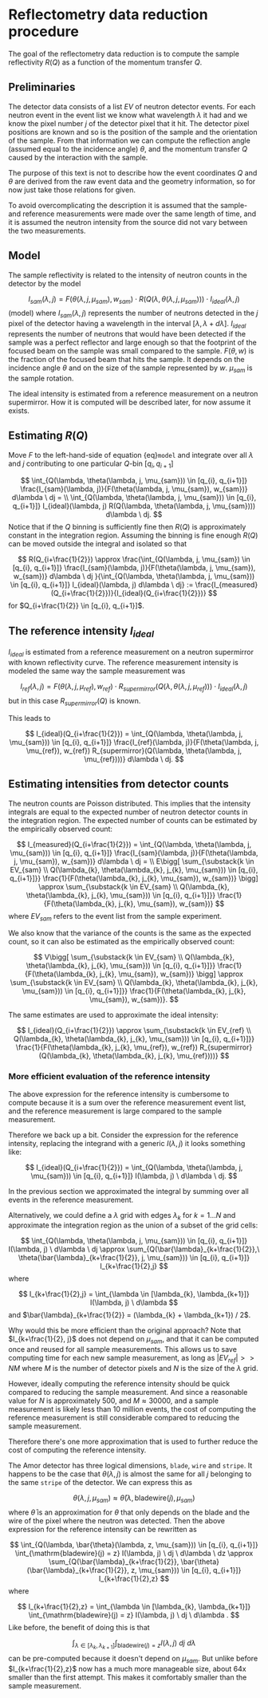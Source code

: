 # Reflectometry data reduction procedure

The goal of the reflectometry data reduction is to compute the sample reflectivity $R(Q)$ as a function of the momentum transfer $Q$.

## Preliminaries

The detector data consists of a list $EV$ of neutron detector events.
For each neutron event in the event list we know what wavelength $\lambda$ it had and we know the pixel number $j$ of the detector pixel that it hit.
The detector pixel positions are known and so is the position of the sample and the orientation of the sample.
From that information we can compute the reflection angle (assumed equal to the incidence angle) $\theta$, and the momentum transfer $Q$ caused by the interaction with the sample.

The purpose of this text is not to describe how the event coordinates $Q$ and $\theta$ are derived from the raw event data and the geometry information, so for now just take those relations for given.

To avoid overcomplicating the description it is assumed that the sample- and reference measurements were made over the same length of time, and it is assumed the neutron intensity from the source did not vary between the two measurements.

## Model

The sample reflectivity is related to the intensity of neutron counts in the detector by the model

$$
I_{sam}(\lambda, j) = F(\theta(\lambda, j, \mu_{sam}), w_{sam}) \cdot R(Q(\lambda, \theta(\lambda, j, \mu_{sam}))) \cdot I_{ideal}(\lambda, j)
$$ (model)
where $I_{sam}(\lambda, j)$ represents the number of neutrons detected in the $j$ pixel of the detector having a wavelength in the interval $[\lambda, \lambda + d\lambda]$. $I_{ideal}$ represents the number of neutrons that would have been detected if the sample was a perfect reflector and large enough so that the footprint of the focused beam on the sample was small compared to the sample. $F(\theta, w)$ is the fraction of the focused beam that hits the sample. It depends on the incidence angle $\theta$ and on the size of the sample represented by $w$. $\mu_{sam}$ is the sample rotation.

The ideal intensity is estimated from a reference measurement on a neutron supermirror.
How it is computed will be described later, for now assume it exists.

## Estimating $R(Q)$
Move $F$ to the left-hand-side of equation {eq}`model` and integrate over all $\lambda$ and $j$ contributing to one particular $Q$-bin $[q_{i}, q_{i+1}]$

$$
\int_{Q(\lambda, \theta(\lambda, j, \mu_{sam})) \in [q_{i}, q_{i+1}]} \frac{I_{sam}(\lambda, j)}{F(\theta(\lambda, j, \mu_{sam}), w_{sam})} d\lambda \ dj = \\
\int_{Q(\lambda, \theta(\lambda, j, \mu_{sam})) \in [q_{i}, q_{i+1}]}  I_{ideal}(\lambda, j) R(Q(\lambda, \theta(\lambda, j, \mu_{sam}))) d\lambda  \ dj.
$$
Notice that if the $Q$ binning is sufficiently fine then $R(Q)$ is approximately constant in the integration region.
Assuming the binning is fine enough $R(Q)$ can be moved outside the integral and isolated so that

$$
 R(Q_{i+\frac{1}{2}}) \approx \frac{\int_{Q(\lambda, j, \mu_{sam}) \in [q_{i}, q_{i+1}]} \frac{I_{sam}(\lambda, j)}{F(\theta(\lambda, j, \mu_{sam}), w_{sam})} d\lambda \ dj }{\int_{Q(\lambda, \theta(\lambda, j, \mu_{sam})) \in [q_{i}, q_{i+1}]}  I_{ideal}(\lambda, j) d\lambda  \ dj} := \frac{I_{measured}(Q_{i+\frac{1}{2}})}{I_{ideal}(Q_{i+\frac{1}{2}})}
$$
for $Q_{i+\frac{1}{2}} \in [q_{i}, q_{i+1}]$.


## The reference intensity $I_{ideal}$
$I_{ideal}$ is estimated from a reference measurement on a neutron supermirror with known reflectivity curve.
The reference measurement intensity is modeled the same way the sample measurement was

$$
I_{ref}(\lambda, j) = F(\theta(\lambda, j, \mu_{ref}), w_{ref}) \cdot R_{supermirror}(Q(\lambda, \theta(\lambda, j, \mu_{ref}))) \cdot I_{ideal}(\lambda, j)
$$
but in this case $R_{supermirror}(Q)$ is known.

This leads to

$$
I_{ideal}(Q_{i+\frac{1}{2}}) = \int_{Q(\lambda, \theta(\lambda, j, \mu_{sam})) \in [q_{i}, q_{i+1}]} \frac{I_{ref}(\lambda, j)}{F(\theta(\lambda, j, \mu_{ref}), w_{ref}) R_{supermirror}(Q(\lambda, \theta(\lambda, j, \mu_{ref})))}
 d\lambda  \ dj.
$$

## Estimating intensities from detector counts
The neutron counts are Poisson distributed.
This implies that the intensity integrals are equal to the expected number of neutron detector counts in the integration region.
The expected number of counts can be estimated by the empirically observed count:

$$
I_{measured}(Q_{i+\frac{1}{2}}) = \int_{Q(\lambda, \theta(\lambda, j, \mu_{sam})) \in [q_{i}, q_{i+1}]} \frac{I_{sam}(\lambda, j)}{F(\theta(\lambda, j, \mu_{sam}), w_{sam})} d\lambda \ dj = \\
E\bigg[ \sum_{\substack{k \in EV_{sam} \\ Q(\lambda_{k}, \theta(\lambda_{k}, j_{k}, \mu_{sam})) \in [q_{i}, q_{i+1}]}} \frac{1}{F(\theta(\lambda_{k}, j_{k}, \mu_{sam}), w_{sam})} \bigg] \approx
\sum_{\substack{k \in EV_{sam} \\ Q(\lambda_{k}, \theta(\lambda_{k}, j_{k}, \mu_{sam})) \in [q_{i}, q_{i+1}]}} \frac{1}{F(\theta(\lambda_{k}, j_{k}, \mu_{sam}), w_{sam})}
$$
where $EV_{sam}$ refers to the event list from the sample experiment.

We also know that the variance of the counts is the same as the expected count, so it can also be estimated as the empirically observed count:

$$
V\bigg[ \sum_{\substack{k \in EV_{sam} \\ Q(\lambda_{k}, \theta(\lambda_{k}, j_{k}, \mu_{sam})) \in [q_{i}, q_{i+1}]}} \frac{1}{F(\theta(\lambda_{k}, j_{k}, \mu_{sam}), w_{sam})} \bigg] \approx
\sum_{\substack{k \in EV_{sam} \\ Q(\lambda_{k}, \theta(\lambda_{k}, j_{k}, \mu_{sam})) \in [q_{i}, q_{i+1}]}} \frac{1}{F(\theta(\lambda_{k}, j_{k}, \mu_{sam}), w_{sam})}.
$$

The same estimates are used to approximate the ideal intensity:

$$
I_{ideal}(Q_{i+\frac{1}{2}}) \approx \sum_{\substack{k \in EV_{ref} \\ Q(\lambda_{k}, \theta(\lambda_{k}, j_{k}, \mu_{sam})) \in [q_{i}, q_{i+1}]}} \frac{1}{F(\theta(\lambda_{k}, j_{k}, \mu_{ref}), w_{ref}) R_{supermirror}(Q(\lambda_{k}, \theta(\lambda_{k}, j_{k}, \mu_{ref})))}
$$

### More efficient evaluation of the reference intensity
The above expression for the reference intensity is cumbersome to compute because it is a sum over the reference measurement event list, and the reference measurement is large compared to the sample measurement.

Therefore we back up a bit. Consider the expression for the reference intensity, replacing the integrand with a generic $I(\lambda, j)$ it looks something like:

$$
I_{ideal}(Q_{i+\frac{1}{2}}) = \int_{Q(\lambda, \theta(\lambda, j, \mu_{sam}))  \in [q_{i}, q_{i+1}]} I(\lambda, j) \ d\lambda  \ dj.
$$

In the previous section we approximated the integral by summing over all events in the reference measurement.

Alternatively, we could define a $\lambda$ grid with edges $\lambda_{k}$ for $k=1\ldots N$ and approximate the integration region as the union of a subset of the grid cells:

$$
\int_{Q(\lambda, \theta(\lambda, j, \mu_{sam}))  \in [q_{i}, q_{i+1}]} I(\lambda, j) \ d\lambda  \ dj
\approx \sum_{Q(\bar{\lambda}_{k+\frac{1}{2}},\ \theta(\bar{\lambda}_{k+\frac{1}{2}}, j, \mu_{sam}))  \in [q_{i}, q_{i+1}]} I_{k+\frac{1}{2},j}
$$
where

$$
I_{k+\frac{1}{2},j} = \int_{\lambda \in [\lambda_{k}, \lambda_{k+1}]} I(\lambda, j) \ d\lambda
$$
and $\bar{\lambda}_{k+\frac{1}{2}} = (\lambda_{k} + \lambda_{k+1}) / 2$.

Why would this be more efficient than the original approach? Note that $I_{k+\frac{1}{2}, j}$ does not depend on $\mu_{sam}$, and that it can be computed once and reused for all sample measurements.
This allows us to save computing time for each new sample measurement, as long as $|EV_{ref}| >> NM$ where $M$ is the number of detector pixels and $N$ is the size of the $\lambda$ grid.

However, ideally computing the reference intensity should be quick compared to reducing the sample measurement. And since a reasonable value for $N$ is approximately $500$, and $M\approx 30000$, and a sample measurement is likely less than $10$ million events, the cost of computing the reference measurement is still considerable compared to reducing the sample measurement.

Therefore there's one more approximation that is used to further reduce the cost of computing the reference intensity.

The Amor detector has three logical dimensions, `blade`, `wire` and `stripe`. It happens to be the case that $\theta(\lambda, j)$ is almost the same for all $j$ belonging to the same `stripe` of the detector.
We can express this as

$$
\theta(\lambda, j, \mu_{sam}) \approx \bar{\theta}(\lambda, \mathrm{bladewire}(j), \mu_{sam})
$$
where $\bar{\theta}$ is an approximation for $\theta$ that only depends on the blade and the wire of the pixel where the neutron was detected.
Then the above expression for the reference intensity can be rewritten as

$$
\int_{Q(\lambda, \bar{\theta}(\lambda, z, \mu_{sam}))  \in [q_{i}, q_{i+1}]} \int_{\mathrm{bladewire}(j) = z} I(\lambda, j) \ dj \ d\lambda  \ dz
\approx \sum_{Q(\bar{\lambda}_{k+\frac{1}{2}}, \bar{\theta}(\bar{\lambda}_{k+\frac{1}{2}}, z, \mu_{sam}))  \in [q_{i}, q_{i+1}]} I_{k+\frac{1}{2},z}
$$
where

$$
I_{k+\frac{1}{2},z} = \int_{\lambda \in [\lambda_{k}, \lambda_{k+1}]} \int_{\mathrm{bladewire}(j) = z} I(\lambda, j) \ dj \ d\lambda .
$$
Like before, the benefit of doing this is that

$$
 \int_{\lambda \in [\lambda_{k}, \lambda_{k+1}]} \int_{\mathrm{bladewire}(j) = z} I(\lambda, j) \ dj \ d\lambda
$$
can be pre-computed because it doesn't depend on $\mu_{sam}$.
But unlike before $I_{k+\frac{1}{2},z}$ now has a much more manageable size, about 64x smaller than the first attempt.
This makes it comfortably smaller than the sample measurement.
